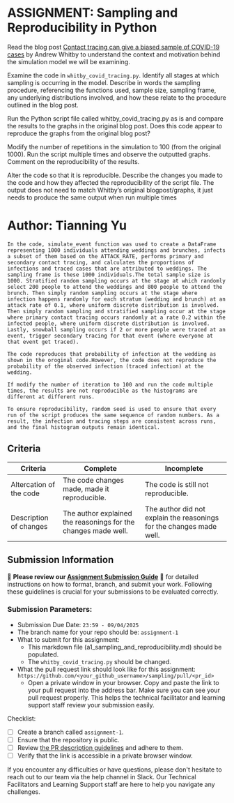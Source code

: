 # ASSIGNMENT: Sampling and Reproducibility in Python

Read the blog post [Contact tracing can give a biased sample of COVID-19 cases](https://andrewwhitby.com/2020/11/24/contact-tracing-biased/) by Andrew Whitby to understand the context and motivation behind the simulation model we will be examining.

Examine the code in `whitby_covid_tracing.py`. Identify all stages at which sampling is occurring in the model. Describe in words the sampling procedure, referencing the functions used, sample size, sampling frame, any underlying distributions involved, and how these relate to the procedure outlined in the blog post.

Run the Python script file called whitby_covid_tracing.py as is and compare the results to the graphs in the original blog post. Does this code appear to reproduce the graphs from the original blog post?

Modify the number of repetitions in the simulation to 100 (from the original 1000). Run the script multiple times and observe the outputted graphs. Comment on the reproducibility of the results.

Alter the code so that it is reproducible. Describe the changes you made to the code and how they affected the reproducibility of the script file. The output does not need to match Whitby’s original blogpost/graphs, it just needs to produce the same output when run multiple times

# Author: Tianning Yu

```
In the code, simulate_event function was used to create a DataFrame representing 1000 individuals attending weddings and brunches, infects a subset of them based on the ATTACK_RATE, performs primary and secondary contact tracing, and calculates the proportions of infections and traced cases that are attributed to weddings. The sampling frame is these 1000 individuals.The total sample size is 1000. Stratified random sampling occurs at the stage at which randomly select 200 people to attend the weddings and 800 people to attend the brunch. Then simply random sampling occurs at the stage where infection happens randomly for each stratum (wedding and brunch) at an attack rate of 0.1, where uniform discrete distribution is involved. Then simply random sampling and stratified sampling occur at the stage where primary contact tracing occurs randomly at a rate 0.2 within the infected people, where uniform discrete distribution is involved. Lastly, snowball sampling occurs if 2 or more people were traced at an event, trigger secondary tracing for that event (where everyone at that event get traced).

The code reproduces that probability of infection at the wedding as shown in the oroginal code.However, the code does not reproduce the probability of the observed infection (traced infection) at the wedding.

If modify the number of iteration to 100 and run the code multiple times, the results are not reproducible as the histograms are different at different runs.

To ensure reproducibility, random seed is used to ensure that every run of the script produces the same sequence of random numbers. As a result, the infection and tracing steps are consistent across runs, and the final histogram outputs remain identical.
```


## Criteria

|Criteria|Complete|Incomplete|
|--------|----|----|
|Altercation of the code|The code changes made, made it reproducible.|The code is still not reproducible.|
|Description of changes|The author explained the reasonings for the changes made well.|The author did not explain the reasonings for the changes made well.|

## Submission Information

🚨 **Please review our [Assignment Submission Guide](https://github.com/UofT-DSI/onboarding/blob/main/onboarding_documents/submissions.md)** 🚨 for detailed instructions on how to format, branch, and submit your work. Following these guidelines is crucial for your submissions to be evaluated correctly.

### Submission Parameters:
* Submission Due Date: `23:59 - 09/04/2025`
* The branch name for your repo should be: `assignment-1`
* What to submit for this assignment:
    * This markdown file (a1_sampling_and_reproducibility.md) should be populated.
    * The `whitby_covid_tracing.py` should be changed.
* What the pull request link should look like for this assignment: `https://github.com/<your_github_username>/sampling/pull/<pr_id>`
    * Open a private window in your browser. Copy and paste the link to your pull request into the address bar. Make sure you can see your pull request properly. This helps the technical facilitator and learning support staff review your submission easily.

Checklist:
- [ ] Create a branch called `assignment-1`.
- [ ] Ensure that the repository is public.
- [ ] Review [the PR description guidelines](https://github.com/UofT-DSI/onboarding/blob/main/onboarding_documents/submissions.md#guidelines-for-pull-request-descriptions) and adhere to them.
- [ ] Verify that the link is accessible in a private browser window.

If you encounter any difficulties or have questions, please don't hesitate to reach out to our team via the help channel in Slack. Our Technical Facilitators and Learning Support staff are here to help you navigate any challenges.

